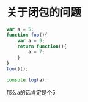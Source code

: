 # 关于闭包的问题

``` javascript
var a = 5;
function foo(){
	var a = 9;
	return function(){
		a = 7;
	}
}
foo()();

console.log(a);
```

那么a的话肯定是个5